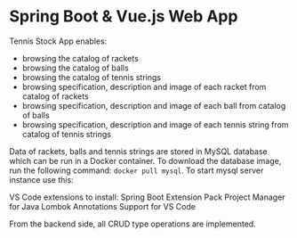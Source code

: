 # Spring Boot & Vue.js Web App
Tennis Stock App enables:
- browsing the catalog of rackets
- browsing the catalog of balls
- browsing the catalog of tennis strings
- browsing specification, description and image of each racket from catalog of rackets
- browsing specification, description and image of each ball from catalog of balls
- browsing specification, description and image of each tennis string from catalog of tennis strings

Data of rackets, balls and tennis strings are stored in MySQL database which can be run in a Docker container.
To download the database image, run the following command:
`docker pull mysql`.
To start mysql server instance use this:



VS Code extensions to install:
Spring Boot Extension Pack
Project Manager for Java
Lombok Annotations Support for VS Code






From the backend side, all CRUD type operations are implemented.
